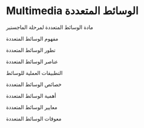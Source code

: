 #  Multimedia الوسائط المتعددة
مادة الوسائط المتعددة لمرحلة الماجستير

مفهوم الوسائط المتعددة
 
تطور الوسائط المتعددة

عناصر الوسائط المتعددة 

التطبيقات العملية للوسائط
 
خصائص الوسائط المتعددة 

أهمية الوسائط المتعددة
 
معايير الوسائط المتعددة
 
معوقات الوسائط المتعددة
